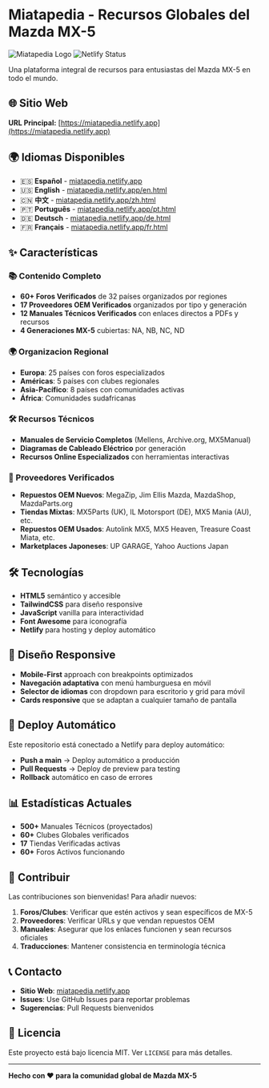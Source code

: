 # Miatapedia - Recursos Globales del Mazda MX-5

![Miatapedia Logo](https://img.shields.io/badge/Miatapedia-MX--5%20Resources-red)
![Netlify Status](https://api.netlify.com/api/v1/badges/miatapedia/deploy-status)

Una plataforma integral de recursos para entusiastas del Mazda MX-5 en todo el mundo.

## 🌐 Sitio Web

**URL Principal:** [https://miatapedia.netlify.app](https://miatapedia.netlify.app)

## 🌍 Idiomas Disponibles

- 🇪🇸 **Español** - [miatapedia.netlify.app](https://miatapedia.netlify.app/)
- 🇺🇸 **English** - [miatapedia.netlify.app/en.html](https://miatapedia.netlify.app/en.html)
- 🇨🇳 **中文** - [miatapedia.netlify.app/zh.html](https://miatapedia.netlify.app/zh.html)
- 🇵🇹 **Português** - [miatapedia.netlify.app/pt.html](https://miatapedia.netlify.app/pt.html)
- 🇩🇪 **Deutsch** - [miatapedia.netlify.app/de.html](https://miatapedia.netlify.app/de.html)
- 🇫🇷 **Français** - [miatapedia.netlify.app/fr.html](https://miatapedia.netlify.app/fr.html)

## ✨ Características

### 📚 Contenido Completo
- **60+ Foros Verificados** de 32 países organizados por regiones
- **17 Proveedores OEM Verificados** organizados por tipo y generación
- **12 Manuales Técnicos Verificados** con enlaces directos a PDFs y recursos
- **4 Generaciones MX-5** cubiertas: NA, NB, NC, ND

### 🌍 Organizacion Regional
- **Europa**: 25 países con foros especializados
- **Américas**: 5 países con clubes regionales
- **Asia-Pacífico**: 8 países con comunidades activas
- **África**: Comunidades sudafricanas

### 🛠️ Recursos Técnicos
- **Manuales de Servicio Completos** (Mellens, Archive.org, MX5Manual)
- **Diagramas de Cableado Eléctrico** por generación
- **Recursos Online Especializados** con herramientas interactivas

### 🏪 Proveedores Verificados
- **Repuestos OEM Nuevos**: MegaZip, Jim Ellis Mazda, MazdaShop, MazdaParts.org
- **Tiendas Mixtas**: MX5Parts (UK), IL Motorsport (DE), MX5 Mania (AU), etc.
- **Repuestos OEM Usados**: Autolink MX5, MX5 Heaven, Treasure Coast Miata, etc.
- **Marketplaces Japoneses**: UP GARAGE, Yahoo Auctions Japan

## 🛠️ Tecnologías

- **HTML5** semántico y accesible
- **TailwindCSS** para diseño responsive
- **JavaScript** vanilla para interactividad
- **Font Awesome** para iconografía
- **Netlify** para hosting y deploy automático

## 📱 Diseño Responsive

- **Mobile-First** approach con breakpoints optimizados
- **Navegación adaptativa** con menú hamburguesa en móvil
- **Selector de idiomas** con dropdown para escritorio y grid para móvil
- **Cards responsive** que se adaptan a cualquier tamaño de pantalla

## 🔄 Deploy Automático

Este repositorio está conectado a Netlify para deploy automático:
- **Push a main** → Deploy automático a producción
- **Pull Requests** → Deploy de preview para testing
- **Rollback** automático en caso de errores

## 📊 Estadísticas Actuales

- **500+** Manuales Técnicos (proyectados)
- **60+** Clubes Globales verificados
- **17** Tiendas Verificadas activas
- **60+** Foros Activos funcionando

## 🤝 Contribuir

Las contribuciones son bienvenidas! Para añadir nuevos:

1. **Foros/Clubes**: Verificar que estén activos y sean específicos de MX-5
2. **Proveedores**: Verificar URLs y que vendan repuestos OEM
3. **Manuales**: Asegurar que los enlaces funcionen y sean recursos oficiales
4. **Traducciones**: Mantener consistencia en terminología técnica

## 📞 Contacto

- **Sitio Web**: [miatapedia.netlify.app](https://miatapedia.netlify.app)
- **Issues**: Use GitHub Issues para reportar problemas
- **Sugerencias**: Pull Requests bienvenidos

## 📄 Licencia

Este proyecto está bajo licencia MIT. Ver `LICENSE` para más detalles.

---

**Hecho con ❤️ para la comunidad global de Mazda MX-5**